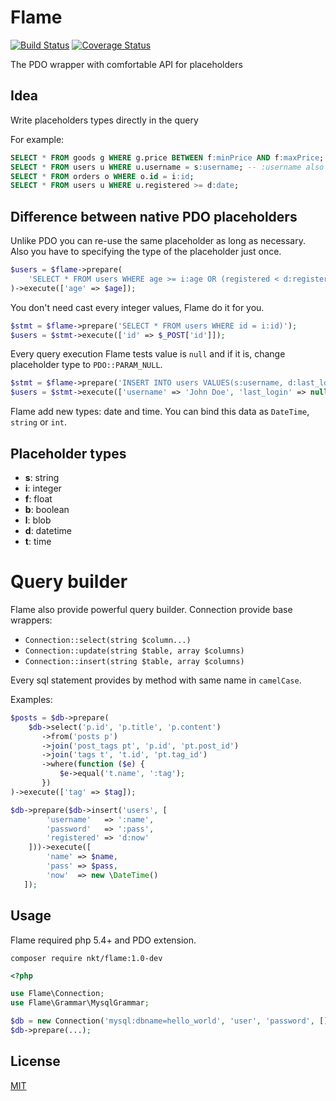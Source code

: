 Flame
=====

[![Build Status](https://travis-ci.org/nkt/flame.svg?branch=master)](https://travis-ci.org/nkt/flame)
[![Coverage Status](https://img.shields.io/coveralls/nkt/flame.svg)](https://coveralls.io/r/nkt/flame?branch=master)

The PDO wrapper with comfortable API for placeholders

Idea
----

Write placeholders types directly in the query

For example:

```sql
SELECT * FROM goods g WHERE g.price BETWEEN f:minPrice AND f:maxPrice;
SELECT * FROM users u WHERE u.username = s:username; -- :username also bind as string
SELECT * FROM orders o WHERE o.id = i:id;
SELECT * FROM users u WHERE u.registered >= d:date;
```

Difference between native PDO placeholders
------------------------------------------

Unlike PDO you can re-use the same placeholder as long as necessary.
Also you have to specifying the type of the placeholder just once.

```php
$users = $flame->prepare(
    'SELECT * FROM users WHERE age >= i:age OR (registered < d:registered AND age = :age)'
)->execute(['age' => $age]);
```

You don't need cast every integer values, Flame do it for you.

```php
$stmt = $flame->prepare('SELECT * FROM users WHERE id = i:id)');
$users = $stmt->execute(['id' => $_POST['id']]);
```

Every query execution Flame tests value is `null` and if it is,
change placeholder type to `PDO::PARAM_NULL`.

```php
$stmt = $flame->prepare('INSERT INTO users VALUES(s:username, d:last_login))');
$users = $stmt->execute(['username' => 'John Doe', 'last_login' => null]);
```

Flame add new types: date and time. You can bind this data as `DateTime`, `string` or `int`.

Placeholder types
-----------------

 - **s**: string
 - **i**: integer
 - **f**: float
 - **b**: boolean
 - **l**: blob
 - **d**: datetime
 - **t**: time


Query builder
=============

Flame also provide powerful query builder. Connection provide base wrappers:

 - `Connection::select(string $column...)`
 - `Connection::update(string $table, array $columns)`
 - `Connection::insert(string $table, array $columns)`

Every sql statement provides by method with same name in `camelCase`.

Examples:

```php
$posts = $db->prepare(
    $db->select('p.id', 'p.title', 'p.content')
       ->from('posts p')
       ->join('post_tags pt', 'p.id', 'pt.post_id')
       ->join('tags t', 't.id', 'pt.tag_id')
       ->where(function ($e) {
           $e->equal('t.name', ':tag');
       })
)->execute(['tag' => $tag]);

$db->prepare($db->insert('users', [
        'username'   => ':name',
        'password'   => ':pass',
        'registered' => 'd:now'
    ]))->execute([
        'name' => $name,
        'pass' => $pass,
        'now'  => new \DateTime()
   ]);
```

Usage
-----

Flame required php 5.4+ and PDO extension.

`composer require nkt/flame:1.0-dev`

```php
<?php

use Flame\Connection;
use Flame\Grammar\MysqlGrammar;

$db = new Connection('mysql:dbname=hello_world', 'user', 'password', [], new MysqlGrammar());
$db->prepare(...);
```

License
-------

[MIT](LICENSE)

